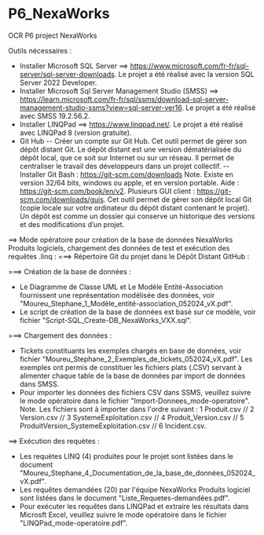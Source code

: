 # P6_NexaWorks
OCR P6 project NexaWorks

Outils nécessaires : 
- Installer Microsoft SQL Server ==> https://www.microsoft.com/fr-fr/sql-server/sql-server-downloads. Le projet a été réalisé avec la version SQL Server 2022 Developer.
- Installer Microsoft Sql Server Management Studio (SMSS) ==> https://learn.microsoft.com/fr-fr/sql/ssms/download-sql-server-management-studio-ssms?view=sql-server-ver16. Le projet a été réalisé avec SMSS 19.2.56.2.
- Installer LINQPad ==> https://www.linqpad.net/.
Le projet a été réalisé avec LINQPad 8 (version gratuite).
- Git Hub
-- Créer un compte sur Git Hub.
Cet outil permet de gérer son dépôt distant Git. Le dépôt distant est une version dématérialisée du dépôt local, que ce soit sur Internet ou sur un réseau. Il permet de centraliser le travail des développeurs dans un projet collectif.
-- Installer Git Bash : https://git-scm.com/downloads
Note. Existe en version 32/64 bits, windows ou apple, et en version portable. Aide : https://git-scm.com/book/en/v2. Plusieurs GUI client : https://git-scm.com/downloads/guis.
Cet outil permet de gérer son dépôt local Git (copie locale sur votre ordinateur du dépôt distant contenant le projet). Un dépôt est comme un dossier qui conserve un historique des versions et des modifications d’un projet. 


==> Mode opératoire pour création de la base de données NexaWorks Produits logiciels, chargement des données de test et exécution des requêtes .linq :
===> Répertoire Git du projet dans le Dépôt Distant GitHub : 


===> Création de la base de données :
- Le Diagramme de Classe UML et Le Modèle Entité-Association fournissent une représentation modélisée des données, voir  "Moureu_Stephane_1_Modèle_entité-association_052024_vX.pdf".
- Le script de création de la base de données est basé sur ce modèle, voir fichier "Script-SQL_Create-DB_NexaWorks_VXX.sql".

===> Chargement des données : 
- Tickets constituants les exemples chargés en base de données, voir fichier "Moureu_Stephane_2_Exemples_de_tickets_052024_vX.pdf". Les exemples ont permis de constituer les fichiers plats (.CSV) servant à alimenter chaque table de la base de données par import de données dans SMSS. 				
- Pour importer les données des fichiers CSV dans SSMS, veuillez suivre le mode opératoire dans le fichier "Import-Donnees_mode-operatoire". Note. Les fichiers sont à importer dans l'ordre suivant : 1 Produit.csv // 2 Version.csv // 3 SystemeExploitation.csv // 4 Produit_Version.csv // 5 ProduitVersion_SystemeExploitation.csv // 6 Incident.csv.

==> Exécution des requètes : 
- Les requètes LINQ (4) produites pour le projet sont listées dans le document "Moureu_Stephane_4_Documentation_de_la_base_de_données_052024_vX.pdf".
- Les requêtes demandées (20) par l'équipe NexaWorks Produits logiciel sont listées dans le document "Liste_Requetes-demandées.pdf".
- Pour exécuter les requêtes dans LINQPad et extraire les résultats dans Microsft Excel, veuillez suivre le mode opératoire dans le fichier "LINQPad_mode-operatoire.pdf". 
